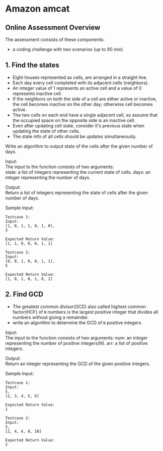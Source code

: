 # Amazon amcat

## Online Assessment Overview
The assessment consists of these components:     
- a coding challenge with two scenarios (up to 90 min)


## 1. Find the states

- Eight houses represented as cells, are arranged in a straight line.  
- Each day every cell completed with its adjacent cells (neighbors).  
- An integer value of 1 represents an active cell and a value of 0 represents inactive cell.  
- If the neighbors on both the side of a cell are either active or inactive, the cell becomes inactive on the other day; otherwise cell becomes active.  
- The two cells on each end have a single adjacent cell, so assume that the occupied space on the opposite side is an inactive cell.  
- Even after updating cell state, consider it's previous state when updating the state of other cells.  
- The state info of all cells should be updates simultaneously.  

Write an algorithm to output state of the cells after the given number of days.  

Input:  
The input to the function consists of two arguments:  
	state: a list of integers representing the current state of cells. 
	days: an integer representing the number of days.  
	
Output:  
Return a list of integers representing the state of cells after the given number of days.  

Sample Input:

	Testcase 1:
	Input: 
	[1, 0, 1, 1, 0, 1, 0],
	3
	
	Expected Return Value:
	[1, 1, 0, 0, 0, 1, 1]

	Testcase 2:
	Input: 
	[0, 0, 1, 0, 0, 1, 1], 
	5
	
	Expected Return Value:
	[1, 0, 1, 0, 1, 0, 1]



## 2. Find GCD

- The greatest common divisor(GCD) also called highest common factor(HCF) of `N` numbers is the largest positive integer that divides all numbers without giving a remainder.  
- write an algorithm to determine the GCD of `N` positive integers.  

Input:   
The input to the function consists of two arguments:
	num: an integer representing the number of positive integers(N).
	arr: a list of positive integers.
	
Output:  
Return an integer representing the GCD of the given positive integers.  

Sample Input:

	Testcase 1:
	Input:
	5, 
	[2, 3, 4, 5, 6]
	
	Expected Return Value:
	1

	Testcase 2:
	Input:
	5, 
	[2, 4, 6, 8, 10]
	
	Expected Return Value:
	2


